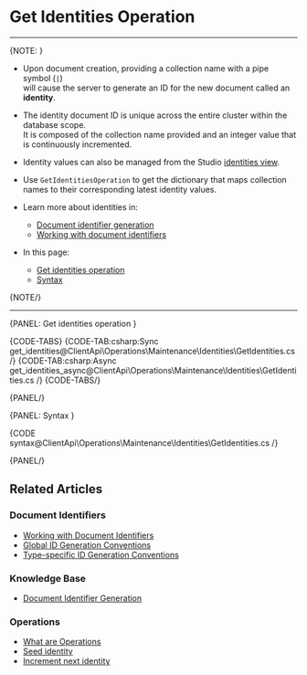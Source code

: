 # Get Identities Operation

---

{NOTE: }

* Upon document creation, providing a collection name with a pipe symbol (`|`)  
  will cause the server to generate an ID for the new document called an __identity__.
 
* The identity document ID is unique across the entire cluster within the database scope.  
  It is composed  of the collection name provided and an integer value that is continuously incremented.

* Identity values can also be managed from the Studio [identities view](../../../../todo..).

* Use `GetIdentitiesOperation` to get the dictionary that maps collection names to their corresponding latest identity values.

* Learn more about identities in:

    * [Document identifier generation](../../../../server/kb/document-identifier-generation#identity)
    * [Working with document identifiers](../../../../client-api/document-identifiers/working-with-document-identifiers#identities)

* In this page:

  * [Get identities operation](../../../../client-api/operations/maintenance/identities/get-identities#get-identities-operation)
  * [Syntax](../../../../client-api/operations/maintenance/identities/get-identities#syntax)

{NOTE/}

---

{PANEL: Get identities operation }

{CODE-TABS}
{CODE-TAB:csharp:Sync get_identities@ClientApi\Operations\Maintenance\Identities\GetIdentities.cs /}
{CODE-TAB:csharp:Async get_identities_async@ClientApi\Operations\Maintenance\Identities\GetIdentities.cs /}
{CODE-TABS/}

{PANEL/}

{PANEL: Syntax }

{CODE syntax@ClientApi\Operations\Maintenance\Identities\GetIdentities.cs /}

{PANEL/}

## Related Articles

### Document Identifiers

- [Working with Document Identifiers](../../../../client-api/document-identifiers/working-with-document-identifiers)
- [Global ID Generation Conventions](../../../../client-api/configuration/identifier-generation/global)
- [Type-specific ID Generation Conventions](../../../../client-api/configuration/identifier-generation/type-specific)

### Knowledge Base

- [Document Identifier Generation](../../../../server/kb/document-identifier-generation)

### Operations

- [What are Operations](../../../../client-api/operations/what-are-operations)
- [Seed identity](../../../../client-api/operations/seed-identity)
- [Increment next identity](../../../../client-api/operations/increment-next-identity)
